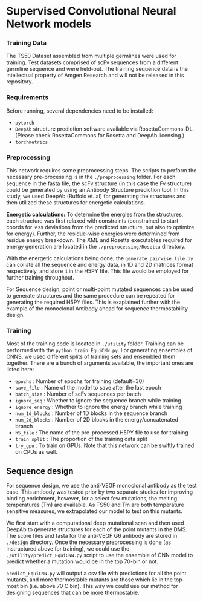 # Supervised Convolutional Neural Network models

### Training Data

The TS50 Dataset assembled from multiple germlines were used for training. Test datasets comprised of scFv sequences from a different germline sequence and were held-out. The training sequence data is the intellectual property of Amgen Research and will not be released in this repository. 


### Requirements

Before running, several dependencies need to be installed:

- `pytorch`
- `DeepAb` structure prediction software available via RosettaCommons-DL. (Please check RosettaCommons for Rosetta and DeepAb licensing.)
- `torchmetrics`


### Preprocessing

This network requires some preprocessing steps. The scripts to perform the necessary pre-processing is in the `./preprocessing` folder. For each sequence in the fasta file, the scFv structure (in this case the Fv structure) could be generated by using an Antibody Structure prediction tool. In this study, we used DeepAb (Ruffolo et. al) for generating the structures and then utilized these structures for energetic calculations. 

**Energetic calculations:** To determine the energies from the structures, each structure was first relaxed with constraints (constrained to start coords for less deviations from the predicted structure, but also to optimize for energy). Further, the residue-wise energies were determined from residue energy breakdown. The XML and Rosetta executables required for energy generation are located in the `./preprocessing/Rosetta` directory. 

With the energetic calculations being done, the `generate_pairwise_file.py` can collate all the sequence and energy data, in 1D and 2D matrices format respectively, and store it in the H5PY file. This file would be employed for further training throughout. 

For Sequence design, point or multi-point mutated sequences can be used to generate structures and the same procedure can be repeated for generating the required H5PY files. This is exaplained further with the example of the monoclonal Antibody ahead for sequence thermostability design.


### Training

Most of the training code is located in `./utility` folder. Training can be performed with the `python train_EquiCNN.py`. For generating ensembles of CNNS, we used different splits of training sets and ensembled them together. There are a bunch of arguments available, the important ones are listed here:

- `epochs` : Number of epochs for training (default=30)
- `save_file` : Name of the model to save after the last epoch
- `batch_size` : Number of scFv sequences per batch
- `ignore_seq` : Whether to ignore the sequence branch while training
- `ignore_energy` : Whether to ignore the energy branch while training
- `num_1d_blocks` : Number of 1D blocks in the sequence branch
- `num_2d_blocks` : Number of 2D blocks in the energy/concatenated branch
- `h5_file` : The name of the pre-processed H5PY file to use for training
- `train_split` : The proportion of the training data split
- `try_gpu` : To train on GPUs. Note that this network can be swiftly trained on CPUs as well.


## Sequence design

For sequence design, we use the anti-VEGF monoclonal antibody as the test case. This antibody was tested prior by two separate studies for improving binding enrichment, however, for a select few mutations, the melting temperatures (Tm) are available. As TS50 and Tm are both temperature sensitive measures, we extrapolated our model to test on this mutants. 

We first start with a computational deep mutational scan and then used DeepAb to generate structures for each of the point mutants in the DMS. The score files and fasta for the anti-VEGF G6 antibody are stored in `./design` directory. Once the necessary preprocessing is done (as instructured above for training), we could use the `./utility/predict_EquiCNN.py` script to use the ensemble of CNN model to predict whether a mutation would be in the top 70-bin or not. 

`predict_EquiCNN.py` will output a csv file with predictions for all the point mutants, and more thermostable mutants are those which lie in the top-most bin (i.e. above 70 C bin). This way we could use our method for designing sequences that can be more thermostable. 